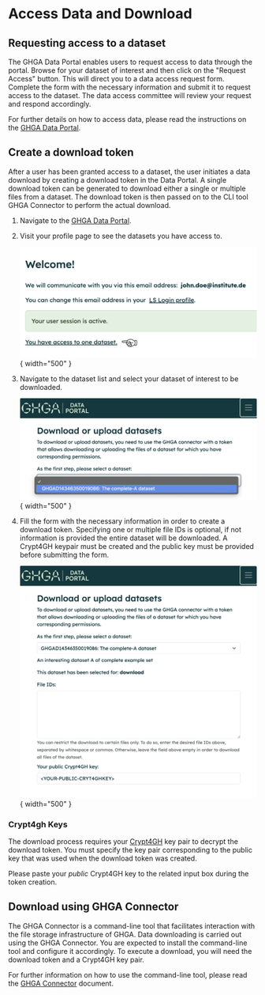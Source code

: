 # Access Data and Download

## Requesting access to a dataset

The GHGA Data Portal enables users to request access to data through the portal. Browse for your dataset of interest and then click on the "Request Access" button. This will direct you to a data access request form. Complete the form with the necessary information and submit it to request access to the dataset. The data access committee will review your request and respond accordingly.

For further details on how to access data, please read the instructions on the [GHGA Data Portal](https://data.staging.ghga.dev/download).

## Create a download token

After a user has been granted access to a dataset, the user initiates a data download by creating a download token in the Data Portal. A single download token can be generated to download either a single or multiple files from a dataset. The download token is then passed on to the CLI tool GHGA Connector to perform the actual download.

1. Navigate to the [GHGA Data Portal](https://data.staging.ghga.dev/download).

2. Visit your profile page to see the datasets you have access to.

    ![Dataset access link](../assets/img/dataset-link.png){ width="500" }

3. Navigate to the dataset list and select your dataset of interest to be downloaded.

    ![Select dataset](../assets/img/dataset-select.png){ width="500" }

4. Fill the form with the necessary information in order to create a download token. Specifying one or multiple file IDs is optional, if not information is provided the entire dataset will be downloaded. A Crypt4GH keypair must be created and the public key must be provided before submitting the form.

    ![Token form](../assets/img/token-form.png){ width="500" }


### Crypt4gh Keys

The download process requires your [Crypt4GH](https://crypt4gh.readthedocs.io/en/latest/) key pair to decrypt the download token. You must specify the key pair corresponding to the public key that was used when the download token was created.

Please paste your *public* Crypt4GH key to the related input box during the token creation.

## Download using GHGA Connector

The GHGA Connector is a command-line tool that facilitates interaction with the file storage infrastructure of GHGA. Data downloading is carried out using the GHGA Connector. You are expected to install the command-line tool and configure it accordingly. To execute a download, you will need the download token and a Crypt4GH key pair.

For further information on how to use the command-line tool, please read the [GHGA Connector](../connector/connector.md) document.